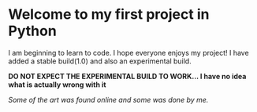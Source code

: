 # Welcome to my first project in Python 
I am beginning to learn to code. I hope everyone enjoys my project!
I have added a stable build(1.0) and also an experimental build.

**DO NOT EXPECT THE EXPERIMENTAL BUILD TO WORK... I have no idea what is actually wrong with it**

_Some of the art was found online and some was done by me._

